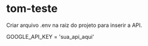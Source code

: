 # tom-teste

Criar arquivo .env na raiz do projeto para inserir a API.

GOOGLE_API_KEY = 'sua_api_aqui'
